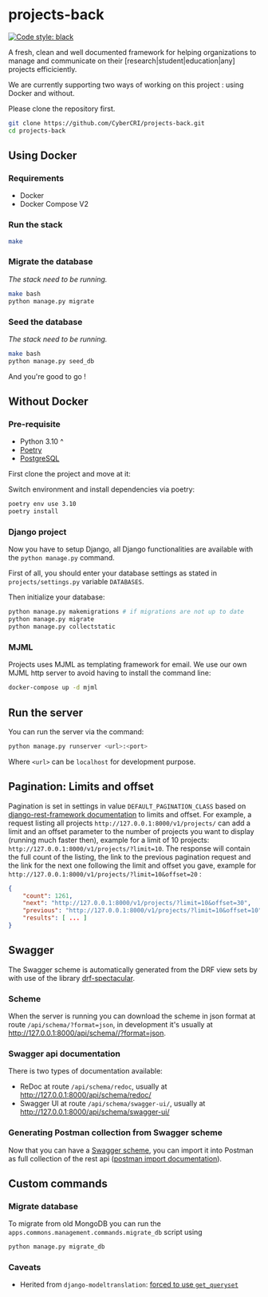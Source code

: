 # projects-back

[![Code style: black](https://img.shields.io/badge/code%20style-black-000000.svg)](https://github.com/psf/black)

A fresh, clean and well documented framework for helping organizations to manage and communicate on their [research|student|education|any] projects efficiciently.

We are currently supporting two ways of working on this project : using Docker and without.

Please clone the repository first.

```bash
git clone https://github.com/CyberCRI/projects-back.git
cd projects-back
```

## Using Docker

### Requirements
- Docker
- Docker Compose V2

### Run the stack
```bash
make
```

### Migrate the database
*The stack need to be running.*
```bash
make bash
python manage.py migrate
```
### Seed the database
*The stack need to be running.*
```bash
make bash
python manage.py seed_db
```

And you're good to go !

## Without Docker

### Pre-requisite

- Python 3.10 ^
- [Poetry](https://python-poetry.org/docs/#installation)
- [PostgreSQL](https://www.postgresql.org/download/)

First clone the project and move at it:

Switch environment and install dependencies via poetry:

```bash
poetry env use 3.10
poetry install
```

### Django project

Now you have to setup Django, all Django functionalities are available with the `python manage.py` command.

First of all, you should enter your database settings as stated in `projects/settings.py` variable `DATABASES`.

Then initialize your database:

```bash
python manage.py makemigrations # if migrations are not up to date
python manage.py migrate
python manage.py collectstatic
```

### MJML

Projects uses MJML as templating framework for email. We use our own MJML http server to avoid having to install the command line:

```bash
docker-compose up -d mjml
```

## Run the server

You can run the server via the command:

```bash
python manage.py runserver <url>:<port>
```

Where `<url>` can be `localhost` for development purpose.

## Pagination: Limits and offset

Pagination is set in settings in value `DEFAULT_PAGINATION_CLASS` based
on [django-rest-framework documentation](https://www.django-rest-framework.org/api-guide/pagination/#limitoffsetpagination)
to limits and offset. For example, a request listing all projects `http://127.0.0.1:8000/v1/projects/` can add
a limit and an offset parameter to the number of projects you want to display (running much faster then), example for a limit of 10
projects: `http://127.0.0.1:8000/v1/projects/?limit=10`.
The response will contain the full count of the listing, the link to the previous pagination
request and the link for the next one following the limit and offset you gave, example for `http://127.0.0.1:8000/v1/projects/?limit=10&offset=20` :

```json
{
    "count": 1261,
    "next": "http://127.0.0.1:8000/v1/projects/?limit=10&offset=30",
    "previous": "http://127.0.0.1:8000/v1/projects/?limit=10&offset=10",
    "results": [ ... ]
}
```

## Swagger

The Swagger scheme is automatically generated from the DRF view sets by with use of the library [drf-spectacular](https://drf-spectacular.readthedocs.io/en/latest/).

### Scheme

When the server is running you can download the scheme in json format at route `/api/schema/?format=json`, in development it's usually at http://127.0.0.1:8000/api/schema//?format=json.

### Swagger api documentation

There is two types of documentation available:

- ReDoc at route `/api/schema/redoc`, usually at http://127.0.0.1:8000/api/schema/redoc/
- Swagger UI at route `/api/schema/swagger-ui/`, usually at http://127.0.0.1:8000/api/schema/swagger-ui/

### Generating Postman collection from Swagger scheme

Now that you can have a [Swagger scheme](#scheme), you can import it into Postman as full collection of the rest api ([postman import documentation](https://learning.postman.com/docs/getting-started/importing-and-exporting-data/)).

## Custom commands

### Migrate database

To migrate from old MongoDB you can run the `apps.commons.management.commands.migrate_db` script using

```bash
python manage.py migrate_db
```

### Caveats

- Herited
  from `django-modeltranslation`: [forced to use `get_queryset`](https://django-modeltranslation.readthedocs.io/en/latest/caveats.html#using-in-combination-with-django-rest-framework)

